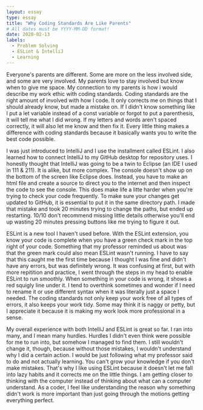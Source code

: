 ```yaml
---
layout: essay
type: essay
title: "Why Coding Standards Are Like Parents"
# All dates must be YYYY-MM-DD format!
date: 2020-02-13
labels:
  - Problem Solving
  - ESLint & IntelliJ
  - Learning
---
```


Everyone's parents are different.  Some are more on the less involved side, and some are very involved.  My parents love to stay involved but know when to give me space.  My connection to my parents is how i would describe my work ethic with coding standards.  Coding standards are the right amount of involved with how I code.  It only corrects me on things that I should already know, but made a mistake on.  If I didn't know something like I put a let variable instead of a const variable or forgot to put a parenthesis, it will tell me what I did wrong.  If my letters and words aren't spaced correctly, it will also let me know and then fix it.  Every little thing makes a difference with coding standards because it basically wants you to write the best code possible.  

I was just introduced to IntelliJ and I use the installment called ESLint.  I also learned how to connect IntelliJ to my GitHub desktop for repository uses.  I honestly thought that IntelliJ was going to be a twin to Eclipse (an IDE I used in 111 & 211).  It is alike, but more complex.  The console doesn't show up on the bottom of the screen like Eclipse does.  Instead, you have to make an html file and create a source to direct you to the internet and then inspect the code to see the console.  This does make life a litte harder when you're trying to check your code frequently.  To make sure your changes get updated to GitHub, it is essential to put it in the same directory path.  I made that mistake and took 20 minutes trying to change the paths, but ended up restarting.  10/10 don't recommend missing little details otherwise you'll end up wasting 20 minutes pressing buttons like me trying to figure it out.  

ESLint is a new tool I haven't used before.  With the ESLint extension, you know your code is complete when you have a green check mark in the top right of your code.  Something that my professor reminded us about was that the green mark could also mean ESLint wasn't running.  I have to say that this caught me the first time because I thought I was fine and didn't have any errors, but was definitely wrong.  It was confusing at first, but with more repitition and practice, I went through the steps in my head to enable ESLint to run smoothly.  When something in your code is wrong, it shows a red squigly line under it.  I tend to overthink sometimes and wonder if I need to rename it or use different syntax when it was literally just a space I needed.  The coding standards not only keep your work free of all types of errors, it also keeps your work tidy.  Some may think it is naggy or petty, but I appreciate it because it is making my work look more professional in a sense.  

My overall experience with both IntelliJ and ESLint is great so far.  I ran into many, and I mean many hurdles.  Hurdles I didn't even think were possible for me to run into, but somehow I managed to find them.  I still wouldn't change it, though, because without those mistakes, I wouldn't understand why I did a certain action.  I would be just following what my professor said to do and not actually learning.  You can't grow your knowledge if you don't make mistakes.  That's why I like using ESLint because it doesn't let me fall into lazy habits and it corrects me on the little things.  I am getting closer to thinking with the computer instead of thinking about what can a computer understand.  As a coder, I feel like understanding the reason why something didn't work is more important than just going through the motions getting everything perfect.  
